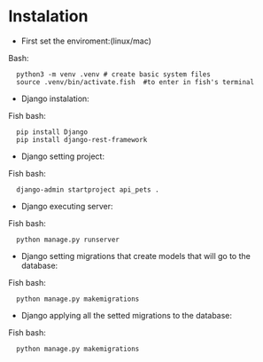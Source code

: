 
# Instalation
* First set the enviroment:(linux/mac)

Bash:
```
  python3 -m venv .venv # create basic system files
  source .venv/bin/activate.fish  #to enter in fish's terminal
```

* Django instalation:

Fish bash:
```
  pip install Django
  pip install django-rest-framework
```
    
* Django setting project:

Fish bash:
```
  django-admin startproject api_pets .
```
* Django executing server:

Fish bash:
```
  python manage.py runserver
```
* Django setting migrations that create models that will go to the database:

Fish bash:
```
  python manage.py makemigrations
```
* Django applying all the setted migrations to the database:

Fish bash:
```
  python manage.py makemigrations
```
